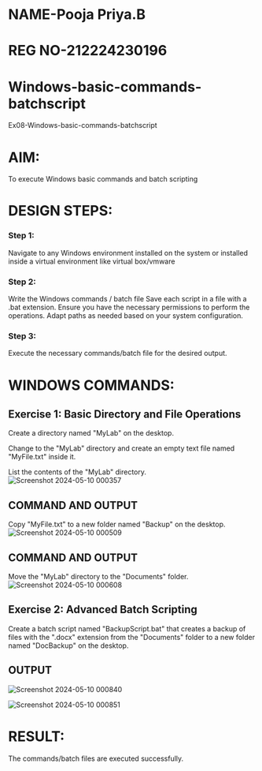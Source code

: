 # NAME-Pooja Priya.B
# REG NO-212224230196

# Windows-basic-commands-batchscript
Ex08-Windows-basic-commands-batchscript

# AIM:
To execute Windows basic commands and batch scripting

# DESIGN STEPS:

### Step 1:

Navigate to any Windows environment installed on the system or installed inside a virtual environment like virtual box/vmware 

### Step 2:

Write the Windows commands / batch file
Save each script in a file with a .bat extension.
Ensure you have the necessary permissions to perform the operations.
Adapt paths as needed based on your system configuration.
### Step 3:

Execute the necessary commands/batch file for the desired output. 




# WINDOWS COMMANDS:
## Exercise 1: Basic Directory and File Operations
Create a directory named "MyLab" on the desktop.

Change to the "MyLab" directory and create an empty text file named "MyFile.txt" inside it.

List the contents of the "MyLab" directory.
![Screenshot 2024-05-10 000357](https://github.com/POOJASREE-B/Windows-basic-commands-batchscript/assets/144362256/90b52e4b-4e4c-4b0a-a57e-8ddbd853adff)


## COMMAND AND OUTPUT

Copy "MyFile.txt" to a new folder named "Backup" on the desktop.
![Screenshot 2024-05-10 000509](https://github.com/POOJASREE-B/Windows-basic-commands-batchscript/assets/144362256/13fd837e-ce4c-42de-bf60-ae5c23e8b39e)

## COMMAND AND OUTPUT

Move the "MyLab" directory to the "Documents" folder.
![Screenshot 2024-05-10 000608](https://github.com/POOJASREE-B/Windows-basic-commands-batchscript/assets/144362256/e1faae12-ed28-4444-a937-ea4a9c9b76f1)



## Exercise 2: Advanced Batch Scripting
Create a batch script named "BackupScript.bat" that creates a backup of files with the ".docx" extension from the "Documents" folder to a new folder named "DocBackup" on the desktop.







## OUTPUT


![Screenshot 2024-05-10 000840](https://github.com/POOJASREE-B/Windows-basic-commands-batchscript/assets/144362256/3750b8e7-ad2f-460e-8980-f5f713fe9dcb)

![Screenshot 2024-05-10 000851](https://github.com/POOJASREE-B/Windows-basic-commands-batchscript/assets/144362256/ca0b54a8-af8d-491a-bc22-88f1b634491d)


# RESULT:
The commands/batch files are executed successfully.
